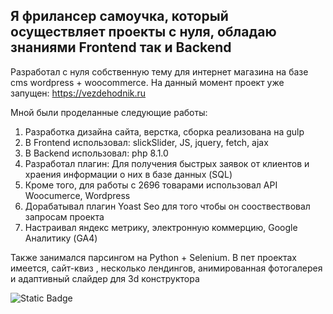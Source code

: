 ## Я фрилансер самоучка, который осуществляет проекты с нуля, обладаю знаниями Frontend так и Backend
Разработал с нуля собственную тему для интернет магазина на базе cms wordpress + woocommerce.
На данный момент проект уже запущен:
https://vezdehodnik.ru

Мной были проделанные следующие работы:
1. Разработка дизайна сайта, верстка, сборка реализована на gulp
2. В Frontend использовал: slickSlider, JS, jquery, fetch, ajax
3. В Backend использовал: php 8.1.0
4. Разработал плагин: Для получения быстрых заявок от клиентов и храения информации о них в базе данных (SQL)
5. Кроме того, для работы с 2696 товарами использовал API Woocumerce, Wordpress
6. Дорабатывал плагин Yoast Seo для того чтобы он сооствествовал запросам проекта
7. Настраивал яндекс метрику, электронную коммерцию, Google Аналитику (GA4)

Также занимался парсингом на Python + Selenium.
В пет проектах имеется, сайт-квиз , несколько лендингов, анимированная фотогалерея и адаптивный слайдер для 3d конструктора

![Static Badge](https://img.shields.io/badge/8.1.0-%23777BB4?style=for-the-badge&logo=php&logoColor=white&logoSize=auto)

